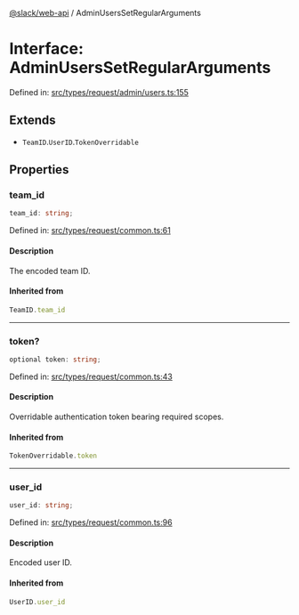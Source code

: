 [@slack/web-api](../index.md) / AdminUsersSetRegularArguments

# Interface: AdminUsersSetRegularArguments

Defined in: [src/types/request/admin/users.ts:155](https://github.com/slackapi/node-slack-sdk/blob/main/packages/web-api/src/types/request/admin/users.ts#L155)

## Extends

- `TeamID`.`UserID`.`TokenOverridable`

## Properties

### team\_id

```ts
team_id: string;
```

Defined in: [src/types/request/common.ts:61](https://github.com/slackapi/node-slack-sdk/blob/main/packages/web-api/src/types/request/common.ts#L61)

#### Description

The encoded team ID.

#### Inherited from

```ts
TeamID.team_id
```

***

### token?

```ts
optional token: string;
```

Defined in: [src/types/request/common.ts:43](https://github.com/slackapi/node-slack-sdk/blob/main/packages/web-api/src/types/request/common.ts#L43)

#### Description

Overridable authentication token bearing required scopes.

#### Inherited from

```ts
TokenOverridable.token
```

***

### user\_id

```ts
user_id: string;
```

Defined in: [src/types/request/common.ts:96](https://github.com/slackapi/node-slack-sdk/blob/main/packages/web-api/src/types/request/common.ts#L96)

#### Description

Encoded user ID.

#### Inherited from

```ts
UserID.user_id
```
